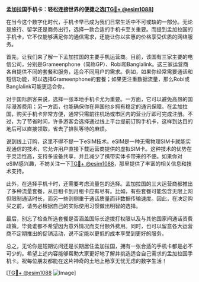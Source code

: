 **孟加拉国手机卡：轻松连接世界的便捷之选[[TG💪+ @esim1088](https://t.me/s/esim1088)]**

在当今这个数字化时代，手机卡早已成为我们日常生活中不可或缺的一部分。无论是旅行、留学还是商务出行，选择一款合适的手机卡至关重要。而提到孟加拉国的手机卡，它不仅能够满足你的通信需求，还能让你以实惠的价格享受优质的网络服务。

首先，让我们来了解一下孟加拉国的主要手机运营商。目前，该国有三家主要的电信公司，分别是Grameenphone（简称GP）、Robi和Banglalink。这三家运营商各自提供不同的套餐和服务，适合不同用户的需求。例如，如果你经常需要通话和短信功能，可以选择Grameenphone的套餐；如果更注重数据流量，那么Robi或Banglalink可能更适合你。

对于国际旅客来说，选择一张本地手机卡尤为重要。一方面，它可以避免高昂的国际漫游费用；另一方面，也能确保你在异国他乡拥有稳定的通讯保障。在孟加拉国，购买手机卡非常方便，通常只需前往机场或市区内的营业厅即可完成注册。不过，为了节省时间，许多游客会选择通过线上平台提前订购手机卡，这样到达目的地后可以直接领取，省去了排队等待的麻烦。

说到线上订购，这里不得不提一下eSIM技术。eSIM是一种无需物理SIM卡就能实现通信的技术，它允许用户直接下载运营商提供的虚拟SIM卡。这种技术的优势在于灵活性高，支持多设备共享，并且减少了携带实体卡带来的不便。如果你对eSIM感兴趣，不妨关注一下[TG💪+ @esim1088](https://t.me/s/esim1088)，那里提供了丰富的相关信息和技术支持。

此外，在选择手机卡时，还需要考虑流量包的选择。孟加拉国的三大运营商都推出了多种流量套餐，从日租卡到月租卡应有尽有。比如，有些套餐可能包含无限上网但限制通话时长，而另一些则侧重于通话质量而非数据传输速度。因此，在决定购买之前，请务必根据自己的实际使用习惯做出明智的选择。

最后，别忘了检查所选套餐是否涵盖国际长途拨打权限以及与其他国家间通话资费政策。毕竟谁都不希望因为意外情况而支付额外费用。同时，也可以留意各大运营商不定期推出的促销活动，说不定能以更低的成本享受到更好的服务。

总之，无论你是短期访问还是长期居住孟加拉国，拥有一张合适的手机卡都是必不可少的。希望上述内容能够帮助大家更好地了解并挑选适合自己需求的孟加拉国手机卡。祝每位朋友都能在这片神奇的土地上畅享无忧无虑的数字生活！

[[TG💪+ @esim1088](https://t.me/s/esim1088) ![Image](https://i.postimg.cc/4NQfJmqS/Snipaste-2025-05-13-00-14-12.png)]
